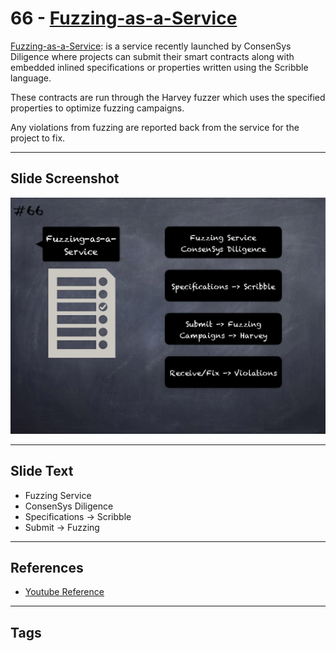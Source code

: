 
# 66 - [Fuzzing-as-a-Service](./Fuzzing-as-a-Service.md)

[Fuzzing-as-a-Service](https://consensys.net/diligence/fuzzing/): is a service recently launched by ConsenSys Diligence where projects can submit their smart contracts along with embedded inlined specifications or properties written using the Scribble language.

These contracts are run through the Harvey fuzzer which uses the specified properties to optimize fuzzing campaigns. 

Any violations from fuzzing are reported back from the service for the project to fix.

___
## Slide Screenshot
![066.png](../../images/6.%20Audit%20Techniques%20and%20Tools%20101/066.png)
___
## Slide Text
- Fuzzing Service
- ConsenSys Diligence
- Specifications -> Scribble
- Submit -> Fuzzing
___
## References
- [Youtube Reference](https://youtu.be/jZ81ebDJVe0?t=386)
___
## Tags
